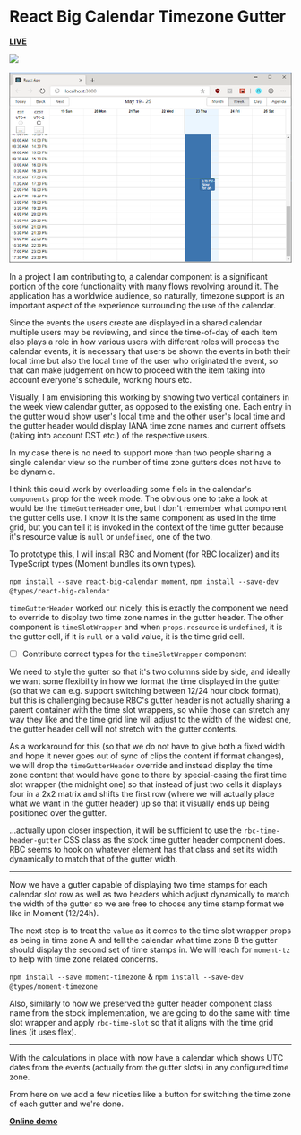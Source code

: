 # React Big Calendar Timezone Gutter

[**LIVE**](https://tomashubelbauer.github.io/rbc-timezone-gutter)

![](https://github.com/tomashubelbauer/rbc-timezone-gutter/workflows/github-pages/badge.svg)

![](screenshot.png)

In a project I am contributing to, a calendar component is a significant portion
of the core functionality with many flows revolving around it. The application
has a worldwide audience, so naturally, timezone support is an important aspect
of the experience surrounding the use of the calendar.

Since the events the users create are displayed in a shared calendar multiple
users may be reviewing, and since the time-of-day of each item also plays a role
in how various users with different roles will process the calendar events, it
is necessary that users be shown the events in both their local time but also the
local time of the user who originated the event, so that can make judgement on
how to proceed with the item taking into account everyone's schedule, working
hours etc.

Visually, I am envisioning this working by showing two vertical containers in the
week view calendar gutter, as opposed to the existing one. Each entry in the
gutter would show user's local time and the other user's local time and the gutter
header would display IANA time zone names and current offsets (taking into account
DST etc.) of the respective users.

In my case there is no need to support more than two people sharing a single
calendar view so the number of time zone gutters does not have to be dynamic.

I think this could work by overloading some fiels in the calendar's `components`
prop for the week mode. The obvious one to take a look at would be the
`timeGutterHeader` one, but I don't remember what component the gutter cells use.
I know it is the same component as used in the time grid, but you can tell it is
invoked in the context of the time gutter because it's resource value is `null`
or `undefined`, one of the two.

To prototype this, I will install RBC and Moment (for RBC localizer) and its
TypeScript types (Moment bundles its own types).

`npm install --save react-big-calendar moment`,
`npm install --save-dev @types/react-big-calendar`


`timeGutterHeader` worked out nicely, this is exactly the component we need to
override to display two time zone names in the gutter header. The other component
is `timeSlotWrapper` and when `props.resource` is `undefined`, it is the gutter
cell, if it is `null` or a valid value, it is the time grid cell.

- [ ] Contribute correct types for the `timeSlotWrapper` component

We need to style the gutter so that it's two columns side by side, and ideally
we want some flexibility in how we format the time displayed in the gutter (so
that we can e.g. support switching between 12/24 hour clock format), but this is
challenging because RBC's gutter header is not actually sharing a parent container
with the time slot wrappers, so while those can stretch any way they like and the
time grid line will adjust to the width of the widest one, the gutter header cell
will not stretch with the gutter contents.

As a workaround for this (so that we do not have to give both a fixed width and
hope it never goes out of sync of clips the content if format changes), we will
drop the `timeGutterHeader` override and instead display the time zone content
that would have gone to there by special-casing the first time slot wrapper
(the midnight one) so that instead of just two cells it displays four in a 2x2
matrix and shifts the first row (where we will actually place what we want in the
gutter header) up so that it visually ends up being positioned over the gutter.

…actually upon closer inspection, it will be sufficient to use the `rbc-time-header-gutter`
CSS class as the stock time gutter header component does. RBC seems to hook on
whatever element has that class and set its width dynamically to match that of
the gutter width.

---

Now we have a gutter capable of displaying two time stamps for each calendar slot
row as well as two headers which adjust dynamically to match the width of the
gutter so we are free to choose any time stamp format we like in Moment (12/24h).

The next step is to treat the `value` as it comes to the time slot wrapper props
as being in time zone A and tell the calendar what time zone B the gutter should
display the second set of time stamps in. We will reach for `moment-tz` to help
with time zone related concerns.

`npm install --save moment-timezone` & `npm install --save-dev @types/moment-timezone`

Also, similarly to how we preserved the gutter header component class name from
the stock implementation, we are going to do the same with time slot wrapper and
apply `rbc-time-slot` so that it aligns with the time grid lines (it uses flex).

---

With the calculations in place with now have a calendar which shows UTC dates
from the events (actually from the gutter slots) in any configured time zone.

From here on we add a few niceties like a button for switching the time zone of
each gutter and we're done.

[**Online demo**](https://tomashubelbauer.github.io/rbc-timezone-gutter)
